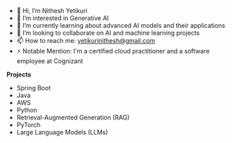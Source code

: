- 👋 Hi, I’m Nithesh Yetikuri
- 👀 I’m interested in Generative AI
- 🌱 I’m currently learning about advanced AI models and their applications
- 🤝 I’m looking to collaborate on AI and machine learning projects
- 📫 How to reach me: yetikurinithesh@gmail.com
- ⚡ Notable Mention: I'm a certified cloud practitioner and a software employee at Cognizant

**Projects**
- Spring Boot
- Java
- AWS
- Python
- Retrieval-Augmented Generation (RAG)
- PyTorch
- Large Language Models (LLMs)
